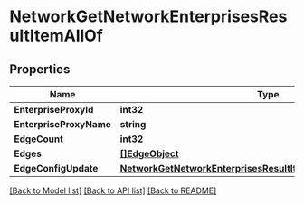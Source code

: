 # NetworkGetNetworkEnterprisesResultItemAllOf

## Properties

Name | Type | Description | Notes
------------ | ------------- | ------------- | -------------
**EnterpriseProxyId** | **int32** |  | [optional] 
**EnterpriseProxyName** | **string** |  | [optional] 
**EdgeCount** | **int32** |  | [optional] 
**Edges** | [**[]EdgeObject**](edge_object.md) |  | [optional] 
**EdgeConfigUpdate** | [**NetworkGetNetworkEnterprisesResultItemAllOfEdgeConfigUpdate**](network_get_network_enterprises_result_item_allOf_edgeConfigUpdate.md) |  | [optional] 

[[Back to Model list]](../README.md#documentation-for-models) [[Back to API list]](../README.md#documentation-for-api-endpoints) [[Back to README]](../README.md)


